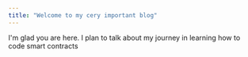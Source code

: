 ```yaml
---
title: "Welcome to my cery important blog"
---
```


I'm glad you are here. I plan to talk about my journey in learning how to code smart contracts
